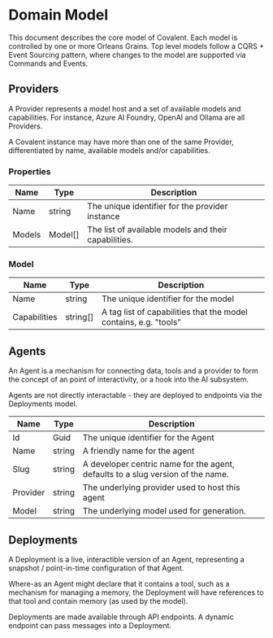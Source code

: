 # Domain Model

This document describes the core model of Covalent. Each model is controlled by one or more Orleans Grains. Top level models follow a CQRS + Event Sourcing pattern, where changes to the model are supported via Commands and Events.

## Providers

A Provider represents a model host and a set of available models and capabilities. For instance, Azure AI Foundry, OpenAI and Ollama are all Providers.

A Covalent instance may have more than one of the same Provider, differentiated by name, available models and/or capabilities.

### Properties

| Name   | Type    | Description                                          |
| ------ | ------- | ---------------------------------------------------- |
| Name   | string  | The unique identifier for the provider instance      |
| Models | Model[] | The list of available models and their capabilities. |

### Model

| Name         | Type     | Description                                                      |
| ------------ | -------- | ---------------------------------------------------------------- |
| Name         | string   | The unique identifier for the model                              |
| Capabilities | string[] | A tag list of capabilities that the model contains, e.g. "tools" |

## Agents

An Agent is a mechanism for connecting data, tools and a provider to form the concept of an point of interactivity, or a hook into the AI subsystem.

Agents are not directly interactable - they are deployed to endpoints via the Deployments model.

| Name     | Type   | Description                                                                     |
| -------- | ------ | ------------------------------------------------------------------------------- |
| Id       | Guid   | The unique identifier for the Agent                                             |
| Name     | string | A friendly name for the agent                                                   |
| Slug     | string | A developer centric name for the agent, defaults to a slug version of the name. |
| Provider | string | The underlying provider used to host this agent                                 |
| Model    | string | The underlying model used for generation.                                       |

## Deployments

A Deployment is a live, interactible version of an Agent, representing a snapshot / point-in-time configuration of that Agent.

Where-as an Agent might declare that it contains a tool, such as a mechanism for managing a memory, the Deployment will have references to that tool and contain memory (as used by the model).

Deployments are made available through API endpoints. A dynamic endpoint can pass messages into a Deployment.
